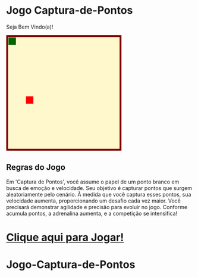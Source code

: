 # Jogo Captura-de-Pontos

Seja Bem Vindo(a)!

<img src="./Imagens/imagenDoJogo.png">


## Regras do Jogo

Em 'Captura de Pontos', você assume o papel de um ponto branco em busca de emoção e velocidade. Seu objetivo é capturar pontos que surgem aleatoriamente pelo cenário. À medida que você captura esses pontos, sua velocidade aumenta, proporcionando um desafio cada vez maior. Você precisará demonstrar agilidade e precisão para evoluir no jogo. Conforme acumula pontos, a adrenalina aumenta, e a competição se intensifica!

# <a href="https://carloseduts.github.io/Jogo-Captura-de-Pontos/">Clique aqui para Jogar! </a>
# Jogo-Captura-de-Pontos

